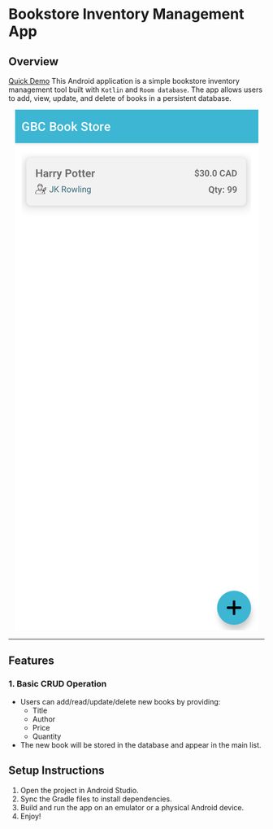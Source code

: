 # Bookstore Inventory Management App

## Overview
[Quick Demo](https://www.youtube.com/shorts/SrH-UfInc_c)
This Android application is a simple bookstore inventory management tool built with `Kotlin` and `Room database`. The app allows users to add, view, update, and delete of books in a persistent database.

<div align="center">
    <img src="github/first.png" alt=“Home”/>
</div>

---

## Features

### 1. Basic CRUD Operation
- Users can add/read/update/delete new books by providing:
  - Title
  - Author
  - Price
  - Quantity
- The new book will be stored in the database and appear in the main list.

## Setup Instructions
1. Open the project in Android Studio.
2. Sync the Gradle files to install dependencies.
3. Build and run the app on an emulator or a physical Android device.
4. Enjoy!




